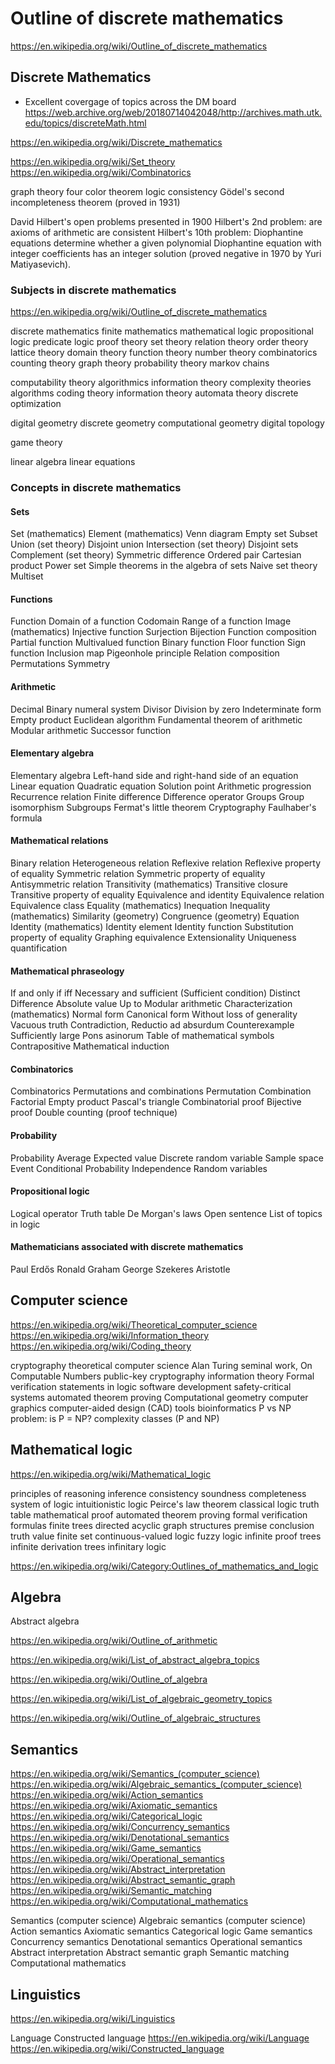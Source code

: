 # Outline of discrete mathematics

https://en.wikipedia.org/wiki/Outline_of_discrete_mathematics

## Discrete Mathematics

* Excellent covergage of topics across the DM board
https://web.archive.org/web/20180714042048/http://archives.math.utk.edu/topics/discreteMath.html


https://en.wikipedia.org/wiki/Discrete_mathematics

https://en.wikipedia.org/wiki/Set_theory
https://en.wikipedia.org/wiki/Combinatorics

graph theory
four color theorem
logic
consistency
Gödel's second incompleteness theorem (proved in 1931)

David Hilbert's open problems presented in 1900
Hilbert's 2nd problem: are axioms of arithmetic are consistent
Hilbert's 10th problem: Diophantine equations determine whether a given polynomial Diophantine equation with integer coefficients has an integer solution (proved negative in 1970 by Yuri Matiyasevich).

### Subjects in discrete mathematics

https://en.wikipedia.org/wiki/Outline_of_discrete_mathematics

discrete mathematics
  finite mathematics
mathematical logic
  propositional logic
  predicate logic
  proof theory
set theory
  relation theory
  order theory
  lattice theory
  domain theory
  function theory
number theory
  combinatorics
  counting theory
graph theory
probability theory
  markov chains

computability theory
  algorithmics
  information theory
  complexity theories
  algorithms
  coding theory
  information theory
  automata theory
  discrete optimization

digital geometry
discrete geometry
computational geometry
digital topology

game theory

linear algebra
  linear equations

### Concepts in discrete mathematics

#### Sets
Set (mathematics)
Element (mathematics)
Venn diagram
Empty set
Subset
Union (set theory)
Disjoint union
Intersection (set theory)
Disjoint sets
Complement (set theory)
Symmetric difference
Ordered pair
Cartesian product
Power set
Simple theorems in the algebra of sets
Naive set theory
Multiset

#### Functions
Function
Domain of a function
Codomain
Range of a function
Image (mathematics)
Injective function
Surjection
Bijection
Function composition
Partial function
Multivalued function
Binary function
Floor function
Sign function
Inclusion map
Pigeonhole principle
Relation composition
Permutations
Symmetry

#### Arithmetic
Decimal
Binary numeral system
Divisor
Division by zero
Indeterminate form
Empty product
Euclidean algorithm
Fundamental theorem of arithmetic
Modular arithmetic
Successor function

#### Elementary algebra
Elementary algebra
Left-hand side and right-hand side of an equation
Linear equation
Quadratic equation
Solution point
Arithmetic progression
Recurrence relation
Finite difference
Difference operator
Groups
Group isomorphism
Subgroups
Fermat's little theorem
Cryptography
Faulhaber's formula

#### Mathematical relations
Binary relation
Heterogeneous relation
Reflexive relation
Reflexive property of equality
Symmetric relation
Symmetric property of equality
Antisymmetric relation
Transitivity (mathematics)
Transitive closure
Transitive property of equality
Equivalence and identity
Equivalence relation
Equivalence class
Equality (mathematics)
Inequation
Inequality (mathematics)
Similarity (geometry)
Congruence (geometry)
Equation
Identity (mathematics)
Identity element
Identity function
Substitution property of equality
Graphing equivalence
Extensionality
Uniqueness quantification

#### Mathematical phraseology
If and only if iff
Necessary and sufficient (Sufficient condition) 
Distinct
Difference
Absolute value
Up to
Modular arithmetic
Characterization (mathematics)
Normal form
Canonical form
Without loss of generality
Vacuous truth
Contradiction, Reductio ad absurdum
Counterexample
Sufficiently large
Pons asinorum
Table of mathematical symbols
Contrapositive 
Mathematical induction

#### Combinatorics
Combinatorics
Permutations and combinations
Permutation
Combination
Factorial
Empty product
Pascal's triangle
Combinatorial proof
Bijective proof
Double counting (proof technique)

#### Probability
Probability
Average
Expected value
Discrete random variable
Sample space
Event
Conditional Probability
Independence
Random variables

#### Propositional logic
Logical operator
Truth table
De Morgan's laws
Open sentence
List of topics in logic


#### Mathematicians associated with discrete mathematics
Paul Erdős
Ronald Graham
George Szekeres
Aristotle


## Computer science

https://en.wikipedia.org/wiki/Theoretical_computer_science
https://en.wikipedia.org/wiki/Information_theory
https://en.wikipedia.org/wiki/Coding_theory

cryptography
theoretical computer science
Alan Turing seminal work, On Computable Numbers
public-key cryptography
information theory
Formal verification
statements in logic
software development
safety-critical systems
automated theorem proving
Computational geometry
computer graphics
computer-aided design (CAD) tools
bioinformatics
P vs NP problem: is P = NP?
complexity classes (P and NP)

## Mathematical logic

https://en.wikipedia.org/wiki/Mathematical_logic

principles of reasoning
inference
consistency
soundness
completeness
system of logic
intuitionistic logic
Peirce's law
theorem
classical logic
truth table
mathematical proof
automated theorem proving
formal verification
formulas
finite trees
directed acyclic graph structures
premise
conclusion
truth value
finite set
continuous-valued logic
fuzzy logic
infinite proof trees
infinite derivation trees
infinitary logic

https://en.wikipedia.org/wiki/Category:Outlines_of_mathematics_and_logic


## Algebra

Abstract algebra

https://en.wikipedia.org/wiki/Outline_of_arithmetic

https://en.wikipedia.org/wiki/List_of_abstract_algebra_topics

https://en.wikipedia.org/wiki/Outline_of_algebra

https://en.wikipedia.org/wiki/List_of_algebraic_geometry_topics

https://en.wikipedia.org/wiki/Outline_of_algebraic_structures



## Semantics

https://en.wikipedia.org/wiki/Semantics_(computer_science)
https://en.wikipedia.org/wiki/Algebraic_semantics_(computer_science)
https://en.wikipedia.org/wiki/Action_semantics
https://en.wikipedia.org/wiki/Axiomatic_semantics
https://en.wikipedia.org/wiki/Categorical_logic
https://en.wikipedia.org/wiki/Concurrency_semantics
https://en.wikipedia.org/wiki/Denotational_semantics
https://en.wikipedia.org/wiki/Game_semantics
https://en.wikipedia.org/wiki/Operational_semantics
https://en.wikipedia.org/wiki/Abstract_interpretation
https://en.wikipedia.org/wiki/Abstract_semantic_graph
https://en.wikipedia.org/wiki/Semantic_matching
https://en.wikipedia.org/wiki/Computational_mathematics

Semantics (computer science)
Algebraic semantics (computer science)
Action semantics
Axiomatic semantics
Categorical logic
Game semantics
Concurrency semantics
Denotational semantics
Operational semantics
Abstract interpretation
Abstract semantic graph
Semantic matching
Computational mathematics


## Linguistics
https://en.wikipedia.org/wiki/Linguistics

Language
Constructed language
https://en.wikipedia.org/wiki/Language
https://en.wikipedia.org/wiki/Constructed_language
